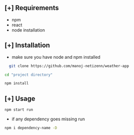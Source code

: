 ## [+] Requirements

- npm
- react
- node installation

## [+] Installation

- make sure you have node and npm installed

```bash
  git clone https://github.com/manoj-netizenn/weather-app
```

```bash
cd "project directory"
```

```bash
npm install
```

## [+] Usage

```bash
npm start run
```
- if any dependency goes missing run

```bash
npm i dependency-name -D
```
